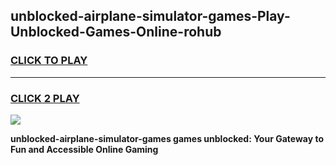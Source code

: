 
## unblocked-airplane-simulator-games-Play-Unblocked-Games-Online-rohub
<h3>
<a href="https://premium76.site?title=unblocked-airplane-simulator-games&ref=24A">CLICK TO PLAY</a></h3>
<hr>

<h3>
<a href="https://premium76.site?title=unblocked-airplane-simulator-games&ref=24A">CLICK 2 PLAY</a>
  
</h3>

<a href="https://premium76.site?title=unblocked-airplane-simulator-games&ref=24A"><img src="https://clearcache.store/games.png"></a>


**unblocked-airplane-simulator-games games unblocked: Your Gateway to Fun and Accessible Online Gaming**
